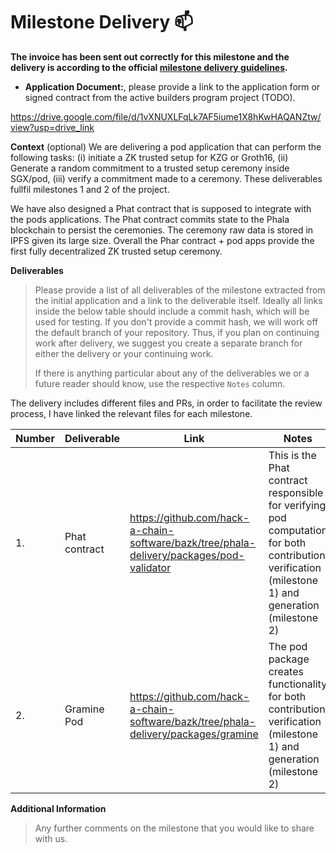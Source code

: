 # Milestone Delivery :mailbox:

**The invoice has been sent out correctly for this milestone and the delivery is according to the official [milestone delivery guidelines](../../support/milestone-deliverables-guidelines.md).**

* **Application Document:**, please provide a link to the application form or signed contract from the active builders program project (TODO).

https://drive.google.com/file/d/1vXNUXLFqLk7AF5iume1X8hKwHAQANZtw/view?usp=drive_link

**Context** (optional)
We are delivering a pod application that can perform the following tasks: (i) initiate a ZK trusted setup for KZG or Groth16, (ii) Generate a random commitment to a trusted setup ceremony inside SGX/pod, (iii) verify a commitment made to a ceremony. These deliverables fullfil milestones 1 and 2 of the project.

We have also designed a Phat contract that is supposed to integrate with the pods applications. The Phat contract commits state to the Phala blockchain to persist the ceremonies. The ceremony raw data is stored in IPFS given its large size. Overall the Phar contract + pod apps provide the first fully decentralized ZK trusted setup ceremony.

**Deliverables**
> Please provide a list of all deliverables of the milestone extracted from the initial application and a link to the deliverable itself. Ideally all links inside the below table should include a commit hash, which will be used for testing. If you don't provide a commit hash, we will work off the default branch of your repository. Thus, if you plan on continuing work after delivery, we suggest you create a separate branch for either the delivery or your continuing work.
>
> If there is anything particular about any of the deliverables we or a future reader should know, use the respective `Notes` column.

The delivery includes different files and PRs, in order to facilitate the review process, I have linked the relevant files for each milestone.

| Number | Deliverable | Link | Notes |
| ------------- | ------------- | ------------- |------------- |
| 1. | Phat contract |https://github.com/hack-a-chain-software/bazk/tree/phala-delivery/packages/pod-validator| This is the Phat contract responsible for verifying pod computation for both contribution verification (milestone 1) and generation (milestone 2) | 
| 2.  | Gramine Pod | https://github.com/hack-a-chain-software/bazk/tree/phala-delivery/packages/gramine | The pod package creates functionality for both contribution verification (milestone 1) and generation (milestone 2) | 

**Additional Information**
> Any further comments on the milestone that you would like to share with us.
